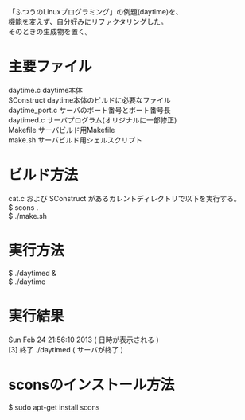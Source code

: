 「ふつうのLinuxプログラミング」の例題(daytime)を、  
機能を変えず、自分好みにリファクタリングした。  
そのときの生成物を置く。

# 主要ファイル
 daytime.c      daytime本体  
 SConstruct     daytime本体のビルドに必要なファイル  
 daytime_port.c サーバのポート番号とポート番号長  
 daytimed.c     サーバプログラム(オリジナルに一部修正)  
 Makefile       サーバビルド用Makefile  
 make.sh        サーバビルド用シェルスクリプト

# ビルド方法
 cat.c および SConstruct があるカレントディレクトリで以下を実行する。  
 $ scons .  
 $ ./make.sh

# 実行方法
 $ ./daytimed &  
 $ ./daytime

# 実行結果
Sun Feb 24 21:56:10 2013  ( 日時が表示される )  
[3]   終了                  ./daytimed  ( サーバが終了 )

# sconsのインストール方法
 $ sudo apt-get install scons  


